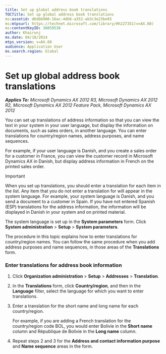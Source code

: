 ```yaml
---
title: Set up global address book translations
TOCTitle: Set up global address book translations
ms:assetid: d6dbb900-16ac-4db6-a352-ab3c3e23be93
ms:mtpsurl: https://technet.microsoft.com/library/Hh227351(v=AX.60)
ms:contentKeyID: 36059538
author: Khairunj
ms.date: 04/18/2014
mtps_version: v=AX.60
audience: Application User
ms.search.region: Global
---
```


# Set up global address book translations 


_**Applies To:** Microsoft Dynamics AX 2012 R3, Microsoft Dynamics AX 2012 R2, Microsoft Dynamics AX 2012 Feature Pack, Microsoft Dynamics AX 2012_

You can set up translations of address information so that you can view the text in your system in your user language, but display the information on documents, such as sales orders, in another language. You can enter translations for country/region names, address purposes, and name sequences.

For example, if your user language is Danish, and you create a sales order for a customer in France, you can view the customer record in Microsoft Dynamics AX in Danish, but display address information in French on the printed sales order.


> [!IMPORTANT]
> <P>When you set up translations, you should enter a translation for each item in the list. Any item that you do not enter a translation for will appear in the system language. For example, your system language is Danish, and you send a document to a customer in Spain. If you have not entered Spanish (ESP) translations for the address information, the information will be displayed in Danish in your system and on printed material.</P>
> <P>The system language is set up in the <STRONG>System parameters</STRONG> form. Click <STRONG>System administration</STRONG> &gt; <STRONG>Setup</STRONG> &gt; <STRONG>System parameters</STRONG>.</P>



The procedure in this topic explains how to enter translations for country/region names. You can follow the same procedure when you add address purposes and name sequences, in those areas of the **Translations** form.

### Enter translations for address book information

1.  Click **Organization administration** \> **Setup** \> **Addresses** \> **Translation**.

2.  In the **Translations** form, click **Country/region**, and then in the **Language** filter, select the language for which you want to enter translations.

3.  Enter a translation for the short name and long name for each country/region.
    
    For example, if you are adding a French translation for the country/region code BOL, you would enter Bolivie in the **Short name** column and République de Bolivie in the **Long name** column.

4.  Repeat steps 2 and 3 for the **Address and contact information purpose** and **Name sequence** areas in the form.

  


